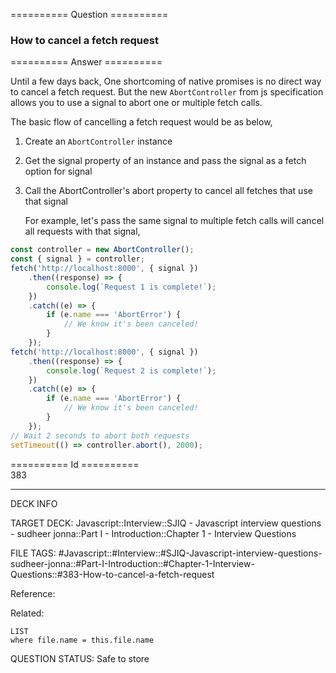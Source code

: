 ========== Question ==========  

### How to cancel a fetch request  

========== Answer ==========  

Until a few days back, One shortcoming of native promises is no direct way to cancel a fetch request. But the new `AbortController` from js specification allows you to use a signal to abort one or multiple fetch calls.

The basic flow of cancelling a fetch request would be as below,

1. Create an `AbortController` instance

2. Get the signal property of an instance and pass the signal as a fetch option for signal

3. Call the AbortController's abort property to cancel all fetches that use that signal

    For example, let's pass the same signal to multiple fetch calls will cancel all requests with that signal,

```javascript
const controller = new AbortController();
const { signal } = controller;
fetch('http://localhost:8000', { signal })
    .then((response) => {
        console.log(`Request 1 is complete!`);
    })
    .catch((e) => {
        if (e.name === 'AbortError') {
            // We know it's been canceled!
        }
    });
fetch('http://localhost:8000', { signal })
    .then((response) => {
        console.log(`Request 2 is complete!`);
    })
    .catch((e) => {
        if (e.name === 'AbortError') {
            // We know it's been canceled!
        }
    });
// Wait 2 seconds to abort both requests
setTimeout(() => controller.abort(), 2000);
```

========== Id ==========  
383

---

DECK INFO

TARGET DECK: Javascript::Interview::SJIQ - Javascript interview questions - sudheer jonna::Part I - Introduction::Chapter 1 - Interview Questions

FILE TAGS: #Javascript::#Interview::#SJIQ-Javascript-interview-questions-sudheer-jonna::#Part-I-Introduction::#Chapter-1-Interview-Questions::#383-How-to-cancel-a-fetch-request

Reference:

Related:

```dataview
LIST
where file.name = this.file.name
```

QUESTION STATUS: Safe to store
